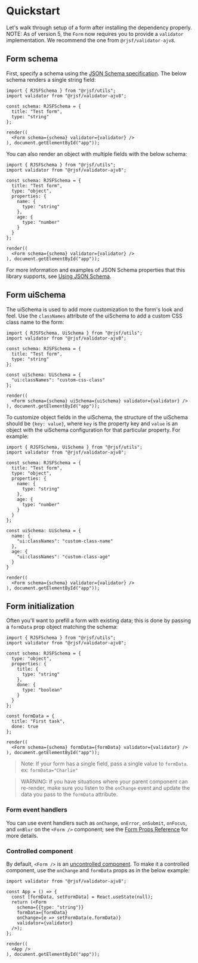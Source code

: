 # Quickstart

Let's walk through setup of a form after installing the dependency properly.
NOTE: As of version 5, the `Form` now requires you to provide a `validator` implementation. We recommend the one from `@rjsf/validator-ajv8`.

## Form schema

First, specify a schema using the [JSON Schema specification](https://json-schema.org/). The below schema renders a single string field:

```tsx
import { RJSFSchema } from "@rjsf/utils";
import validator from "@rjsf/validator-ajv8";

const schema: RJSFSchema = {
  title: "Test form",
  type: "string"
};

render((
  <Form schema={schema} validator={validator} />
), document.getElementById("app"));
```

You can also render an object with multiple fields with the below schema:

```tsx
import { RJSFSchema } from "@rjsf/utils";
import validator from "@rjsf/validator-ajv8";

const schema: RJSFSchema = {
  title: "Test form",
  type: "object",
  properties: {
    name: {
      type: "string"
    },
    age: {
      type: "number"
    }
  }
};

render((
  <Form schema={schema} validator={validator} />
), document.getElementById("app"));
```

For more information and examples of JSON Schema properties that this library supports, see [Using JSON Schema](/docs/usage/single.md).

## Form uiSchema

The uiSchema is used to add more customization to the form's look and feel. Use the `classNames`
attribute of the uiSchema to add a custom CSS class name to the form:


```tsx
import { RJSFSchema, UiSchema } from "@rjsf/utils";
import validator from "@rjsf/validator-ajv8";

const schema: RJSFSchema = {
  title: "Test form",
  type: "string"
};

const uiSchema: UiSchema = {
  "ui:classNames": "custom-css-class"
};

render((
  <Form schema={schema} uiSchema={uiSchema} validator={validator} />
), document.getElementById("app"));
```

To customize object fields in the uiSchema, the structure of the
uiSchema should be `{key: value}`, where `key` is the property key and `value` is an
object with the uiSchema configuration for that particular property. For example:

```tsx
import { RJSFSchema, UiSchema } from "@rjsf/utils";
import validator from "@rjsf/validator-ajv8";

const schema: RJSFSchema = {
  title: "Test form",
  type: "object",
  properties: {
    name: {
      type: "string"
    },
    age: {
      type: "number"
    }
  }
};

const uiSchema: UiSchema = {
  name: {
    "ui:classNames": "custom-class-name"
  },
  age: {
    "ui:classNames": "custom-class-age"
  }
}

render((
  <Form schema={schema} validator={validator} />
), document.getElementById("app"));
```

## Form initialization

Often you'll want to prefill a form with existing data; this is done by passing a `formData` prop object matching the schema:

```tsx
import { RJSFSchema } from "@rjsf/utils";
import validator from "@rjsf/validator-ajv8";

const schema: RJSFSchema = {
  type: "object",
  properties: {
    title: {
      type: "string"
    },
    done: {
      type: "boolean"
    }
  }
};

const formData = {
  title: "First task",
  done: true
};

render((
  <Form schema={schema} formData={formData} validator={validator} />
), document.getElementById("app"));
```

> Note: If your form has a single field, pass a single value to `formData`. ex: `formData="Charlie"`

> WARNING: If you have situations where your parent component can re-render, make sure you listen to the `onChange` event and update the data you pass to the `formData` attribute.

### Form event handlers

You can use event handlers such as `onChange`, `onError`, `onSubmit`, `onFocus`, and `onBlur` on the `<Form />` component; see the [Form Props Reference](/docs/api-reference/form-props.md) for more details.

### Controlled component

By default, `<Form />` is an [uncontrolled component](https://reactjs.org/docs/uncontrolled-components.html). To make it a controlled component, use the
`onChange` and `formData` props as in the below example:

```tsx
import validator from "@rjsf/validator-ajv8";

const App = () => {
  const [formData, setFormData] = React.useState(null);
  return (<Form
    schema={{type: "string"}}
    formData={formData}
    onChange={e => setFormData(e.formData)}
    validator={validator}
  />);
};

render((
  <App />
), document.getElementById("app"));
```

